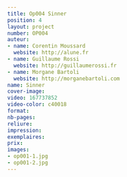 ```yaml
---
title: Op004 Sinner
position: 4
layout: project
number: OP004
auteur:
- name: Corentin Moussard
  website: http://alune.fr
- name: Guillaume Rossi
  website: http://guillaumerossi.fr
- name: Morgane Bartoli
  website: http://morganebartoli.com
name: Sinner
cover-image: 
video: 167737852
video-color: c40018
format: 
nb-pages: 
reliure: 
impression: 
exemplaires: 
prix: 
images:
- op001-1.jpg
- op001-2.jpg
---
```


